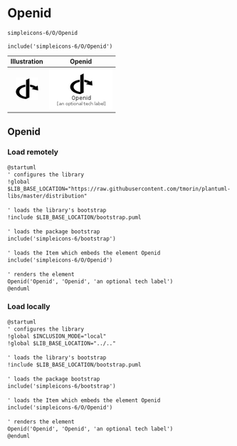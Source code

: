 # Openid


```text
simpleicons-6/O/Openid
```

```text
include('simpleicons-6/O/Openid')
```



| Illustration | Openid |
| :---: | :---: |
| ![illustration for Illustration](../../simpleicons-6/O/Openid.png) | ![illustration for Openid](../../simpleicons-6/O/Openid.Local.png) |




## Openid

### Load remotely
```plantuml
@startuml
' configures the library
!global $LIB_BASE_LOCATION="https://raw.githubusercontent.com/tmorin/plantuml-libs/master/distribution"

' loads the library's bootstrap
!include $LIB_BASE_LOCATION/bootstrap.puml

' loads the package bootstrap
include('simpleicons-6/bootstrap')

' loads the Item which embeds the element Openid
include('simpleicons-6/O/Openid')

' renders the element
Openid('Openid', 'Openid', 'an optional tech label')
@enduml
```

### Load locally
```plantuml
@startuml
' configures the library
!global $INCLUSION_MODE="local"
!global $LIB_BASE_LOCATION="../.."

' loads the library's bootstrap
!include $LIB_BASE_LOCATION/bootstrap.puml

' loads the package bootstrap
include('simpleicons-6/bootstrap')

' loads the Item which embeds the element Openid
include('simpleicons-6/O/Openid')

' renders the element
Openid('Openid', 'Openid', 'an optional tech label')
@enduml
```

